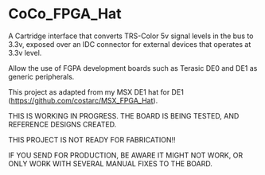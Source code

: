 # CoCo_FPGA_Hat
A Cartridge interface that converts TRS-Color 5v signal levels in the bus to 3.3v, exposed over an IDC connector for external devices that operates at 3.3v level.

Allow the use of FGPA development boards such as Terasic DE0 and DE1 as generic peripherals.

This project as adapted from my MSX DE1 hat for DE1 (https://github.com/costarc/MSX_FPGA_Hat).


THIS IS WORKING IN PROGRESS. THE BOARD IS BEING TESTED, AND REFERENCE DESIGNS CREATED.

THIS PROJECT IS NOT READY FOR FABRICATION!!

IF YOU SEND FOR PRODUCTION, BE AWARE IT MIGHT NOT WORK, OR ONLY WORK WITH SEVERAL MANUAL FIXES TO THE BOARD.
